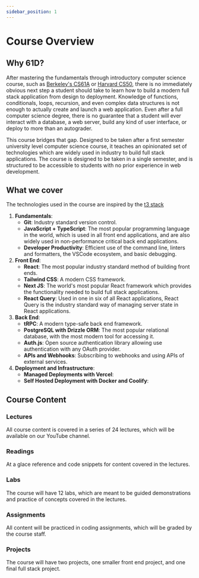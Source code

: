 ```yaml
---
sidebar_position: 1
---
```


# Course Overview

## Why 61D?

After mastering the fundamentals through introductory computer science course, such as [Berkeley's CS61A](https://cs61a.org/) or [Harvard CS50](https://pll.harvard.edu/course/cs50-introduction-computer-science), there is no immediately obvious next step a student should take to learn how to build a modern full stack application from design to deployment. Knowledge of functions, conditionals, loops, recursion, and even complex data structures is not enough to actually create and launch a web application. Even after a full computer science degree, there is no guarantee that a student will ever interact with a database, a web server, build any kind of user interface, or deploy to more than an autograder. 

This course bridges that gap. Designed to be taken after a first semester university level computer science course, it teaches an opinionated set of technologies which are widely used in industry to build full stack applications. The course is designed to be taken in a single semester, and is structured to be accessible to students with no prior experience in web development.

## What we cover
The technologies used in the course are inspired by the [t3 stack](https://create.t3.gg/)

1. **Fundamentals**:
    - **Git**: Industry standard version control.
    - **JavaScript + TypeScript**: The most popular programming language in the world, which is used in all front end applications, and are also widely used in non-performance critical back end applications.
    - **Developer Productivity**: Efficient use of the command line, linters and formatters, the VSCode ecosystem, and basic debugging.
2. **Front End**:
    - **React**: The most popular industry standard method of building front ends.
    - **Tailwind CSS**: A modern CSS framework.
    - **Next JS**: The world's most popular React framework which provides the functionality needed to build full stack applications.
    - **React Query**: Used in one in six of all React applications, React Query is the industry standard way of managing server state in React applications.
3. **Back End**:
    - **tRPC**: A modern type-safe back end framework.
    - **PostgreSQL with Drizzle ORM**: The most popular relational database, with the most modern tool for accessing it.
    - **Auth.js**: Open source authentication library allowing use authentication with any OAuth provider.
    - **APIs and Webhooks**: Subscribing to webhooks and using APIs of external services.
4. **Deployment and Infrastructure**:
    - **Managed Deployments with Vercel**: 
    - **Self Hosted Deployment with Docker and Coolify**: 

## Course Content

### Lectures
All course content is covered in a series of 24 lectures, which will be available on our YouTube channel.

### Readings
At a glace reference and code snippets for content covered in the lectures.

### Labs
The course will have 12 labs, which are meant to be guided demonstrations and practice of concepts covered in the lectures.

### Assignments
All content will be practiced in coding assignments, which will be graded by the course staff.

### Projects
The course will have two projects, one smaller front end project, and one final full stack project.